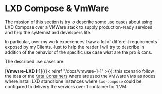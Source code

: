 # LXD Compose & VmWare

The mission of this section is try to describe some use cases about using
LXD Compose over a VMWare stack to supply production-ready services and
help the systemist and developers life.

In particular, over my work experiences I saw a lot of different requirements
exposed by my Clients. Just to help the reader I will try to describe in addition
of the behavior of the specific use case what are the pro & cons.

The described use cases are:

[**Vmware-LXD 1:1**]({{< relref "/docs/vmware-1-1" >}}): this scenario follow
the idea of the [Kata Containers](https://katacontainers.io/) where are used
the VMWare VMs as nodes where install LXD standalone instances where `lxd-compose` 
could be configured to delivery the services over 1 container for 1 VM.

